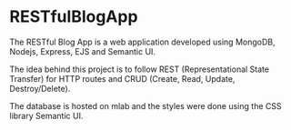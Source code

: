 # RESTfulBlogApp

The RESTful Blog App is a web application developed using MongoDB, Nodejs, Express, EJS and Semantic UI.

The idea behind this project is to follow REST (Representational State Transfer) for HTTP routes and CRUD (Create, Read, Update, Destroy/Delete).

The database is hosted on mlab and the styles were done using the CSS library Semantic UI.
